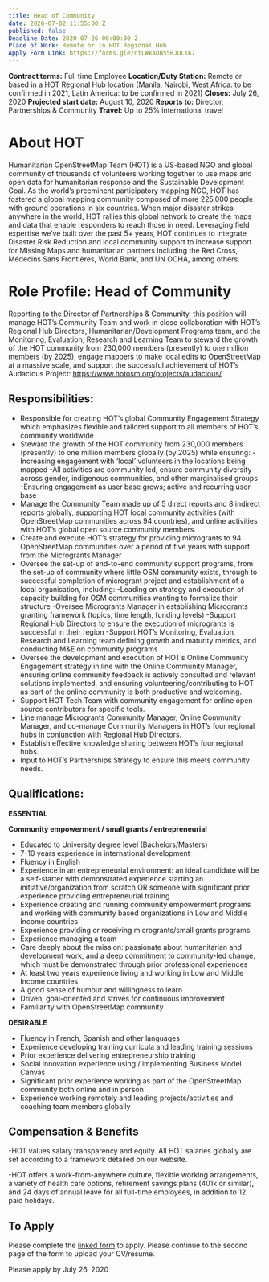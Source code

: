 ```yaml
---
title: Head of Community
date: 2020-07-02 11:55:00 Z
published: false
Deadline Date: 2020-07-26 00:00:00 Z
Place of Work: Remote or in HOT Regional Hub
Apply Form Link: https://forms.gle/ntLWkADB55RJULsK7
---
```


**Contract terms:** Full time Employee
**Location/Duty Station:** Remote or based in a HOT Regional Hub location (Manila, Nairobi, West Africa: to be confirmed in 2021, Latin America: to be confirmed in 2021)
**Closes:** July 26, 2020
**Projected start date:** August 10, 2020
**Reports to:** Director, Partnerships & Community
**Travel:** Up to 25% international travel

# About HOT

Humanitarian OpenStreetMap Team (HOT) is a US-based NGO and global community of thousands of volunteers working together to use maps and open data for humanitarian response and the Sustainable Development Goal. As the world’s preeminent participatory mapping NGO, HOT has fostered a global mapping community composed of more 225,000 people with ground operations in six countries. When major disaster strikes anywhere in the world, HOT rallies this global network to create the maps and data that enable responders to reach those in need. Leveraging field expertise we’ve built over the past 5+ years, HOT continues to integrate Disaster Risk Reduction and local community support to increase support for Missing Maps and humanitarian partners including the Red Cross, Médecins Sans Frontières, World Bank, and UN OCHA, among others.

# Role Profile: Head of Community

Reporting to the Director of Partnerships & Community, this position will manage HOT’s Community Team and work in close collaboration with HOT’s Regional Hub Directors, Humanitarian/Development Programs team, and the Monitoring, Evaluation, Research and Learning Team to steward the growth of the HOT community from 230,000 members (presently) to one million members (by 2025), engage mappers to make local edits to OpenStreetMap at a massive scale, and support the successful achievement of HOT’s Audacious Project: https://www.hotosm.org/projects/audacious/

## Responsibilities: 

* Responsible for creating HOT’s global Community Engagement Strategy which emphasizes flexible and tailored support to all members of HOT’s community worldwide
* Steward the growth of the HOT community from 230,000 members (presently) to one million members globally (by 2025) while ensuring:
    -Increasing engagement with ‘local’ volunteers in the 
     locations being mapped
    -All activities are community led, ensure community 
     diversity across gender, indigenous communities, and 
     other marginalised groups
    -Ensuring engagement as user base grows; active and 
     recurring user base
* Manage the Community Team made up of 5 direct reports and 8 indirect reports globally, supporting HOT local community activities (with OpenStreetMap communities across 94 countries), and online activities with HOT’s global open source community members.
* Create and execute HOT’s strategy for providing microgrants to 94 OpenStreetMap communities over a period of five years with support from the Microgrants Manager
* Oversee the set-up of end-to-end community support programs, from the set-up of community where little OSM community exists, through to successful completion of microgrant project and establishment of a local organisation, including:
    -Leading on strategy and execution of capacity building 
     for OSM communities wanting to formalize their 
     structure
    -Oversee Microgrants Manager in establishing Microgrants 
     granting framework (topics, time length, funding 
     levels)
    -Support Regional Hub Directors to ensure the execution 
     of microgrants is successful in their region
    -Support HOT’s Monitoring, Evaluation, Research and 
     Learning team defining growth and maturity metrics, and 
     conducting M&E on community programs
* Oversee the development and execution of HOT’s Online Community Engagement strategy in line with the Online Community Manager, ensuring online community feedback is actively consulted and relevant solutions implemented, and ensuring volunteering/contributing to HOT as part of the online community is both productive and welcoming.
* Support HOT Tech Team with community engagement for online open source contributors for specific tools.
* Line manage Microgrants Community Manager, Online Community Manager, and co-manage Community Managers in HOT’s four regional hubs in conjunction with Regional Hub Directors.
* Establish effective knowledge sharing between HOT’s four regional hubs.
* Input to HOT’s Partnerships Strategy to ensure this meets community needs.

## Qualifications: 

**ESSENTIAL**

**Community empowerment / small grants / entrepreneurial**
* Educated to University degree level (Bachelors/Masters)
* 7-10 years experience in international development
* Fluency in English
* Experience in an entrepreneurial environment: an ideal candidate will be a self-starter with demonstrated experience starting an initiative/organization from scratch OR someone with significant prior experience providing entrepreneurial training
* Experience creating and running community empowerment programs and working with community based organizations in Low and Middle Income countries
* Experience providing or receiving microgrants/small grants programs
* Experience managing a team
* Care deeply about the mission: passionate about humanitarian and development work, and a deep commitment to community-led change, which must be demonstrated through prior professional experiences
* At least two years experience living and working in Low and Middle Income countries
* A good sense of humour and willingness to learn
* Driven, goal-oriented and strives for continuous improvement 
* Familiarity with OpenStreetMap community

**DESIRABLE**

* Fluency in French, Spanish and other languages
* Experience developing training curricula and leading training sessions
* Prior experience delivering entrepreneurship training
* Social innovation experience using / implementing Business Model Canvas
* Significant prior experience working as part of the OpenStreetMap community both online and in person
* Experience working remotely and leading projects/activities and coaching team members globally

## Compensation & Benefits

-HOT values salary transparency and equity. All HOT salaries globally are set according to a framework detailed on our website.

-HOT offers a work-from-anywhere culture, flexible working arrangements, a variety of health care options, retirement savings plans (401k or similar), and 24 days of annual leave for all full-time employees, in addition to 12 paid holidays.

## To Apply

Please complete the [linked form](https://forms.gle/ntLWkADB55RJULsK7) to apply. Please continue to the second page of the form to upload your CV/resume. 

Please apply by July 26, 2020